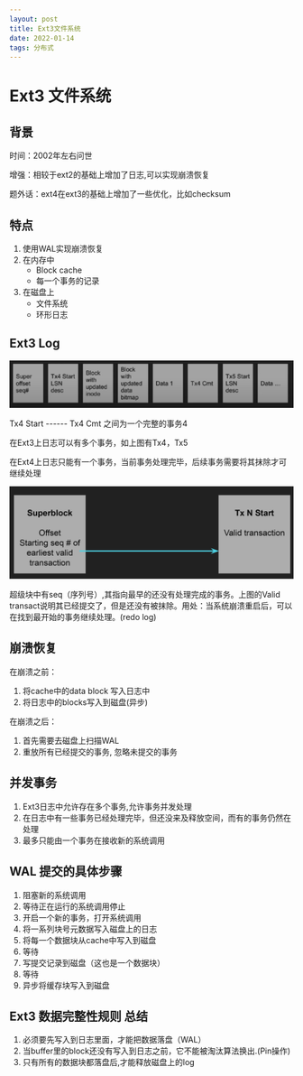 ```yaml
---
layout: post
title: Ext3文件系统
date: 2022-01-14
tags: 分布式    
---
```


# Ext3  文件系统

## 背景

时间：2002年左右问世

增强：相较于ext2的基础上增加了日志,可以实现崩溃恢复

题外话：​ext4在ext3的基础上增加了一些优化，比如checksum



## 特点

1. 使用WAL实现崩溃恢复
2. 在内存中
   - Block cache
   - 每一个事务的记录
3. 在磁盘上
   - 文件系统
   - 环形日志



## Ext3 Log

![](/images/posts/disys/image-20230114175217007.png)

Tx4 Start        ------        Tx4 Cmt  之间为一个完整的事务4

在Ext3上日志可以有多个事务，如上图有Tx4，Tx5     

在Ext4上日志只能有一个事务，当前事务处理完毕，后续事务需要将其抹除才可继续处理




![](/images/posts/disys/image-20230114175842893.png)

超级块中有seq（序列号）,其指向最早的还没有处理完成的事务。上图的Valid transact说明其已经提交了，但是还没有被抹除。用处：当系统崩溃重启后，可以在找到最开始的事务继续处理。(redo log)



## 崩溃恢复

在崩溃之前：

1. 将cache中的data block 写入日志中
2. 将日志中的blocks写入到磁盘(异步)

在崩溃之后：

1. 首先需要去磁盘上扫描WAL
2. 重放所有已经提交的事务, 忽略未提交的事务



## 并发事务

1. Ext3日志中允许存在多个事务,允许事务并发处理
2. 在日志中有一些事务已经处理完毕，但还没来及释放空间，而有的事务仍然在处理
3. 最多只能由一个事务在接收新的系统调用



## WAL 提交的具体步骤

1. 阻塞新的系统调用
2. 等待正在运行的系统调用停止
3. 开启一个新的事务，打开系统调用
4. 将一系列块号元数据写入磁盘上的日志
5. 将每一个数据块从cache中写入到磁盘
6. 等待
7. 写提交记录到磁盘（这也是一个数据块）
8. 等待
9. 异步将缓存块写入到磁盘



## Ext3 数据完整性规则  总结



1. 必须要先写入到日志里面，才能把数据落盘（WAL）
2. 当buffer里的block还没有写入到日志之前，它不能被淘汰算法换出.(Pin操作)
3. 只有所有的数据块都落盘后,才能释放磁盘上的log



